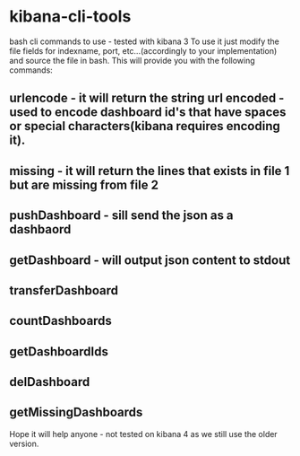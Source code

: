 # kibana-cli-tools
bash cli commands to use - tested with kibana 3
To use it just modify the file fields for indexname, port, etc...(accordingly to your implementation) and source the file in bash.
This will provide you with the following commands:
## urlencode <string> - it will return the string url encoded - used to encode dashboard id's that have spaces or special characters(kibana requires encoding it).
## missing <file1> <file2> - it will return the lines that exists in file 1 but are missing from file 2
## pushDashboard <host> <id> <json file name> - sill send the json as a dashbaord
## getDashboard <host> <id> - will output json content to stdout
## transferDashboard <sourceHost> <destHost> <id>
## countDashboards <host>
## getDashboardIds <host>
## delDashboard <host> <id>
## getMissingDashboards <host1> <host2>

Hope it will help anyone - not tested on kibana 4 as we still use the older version.
